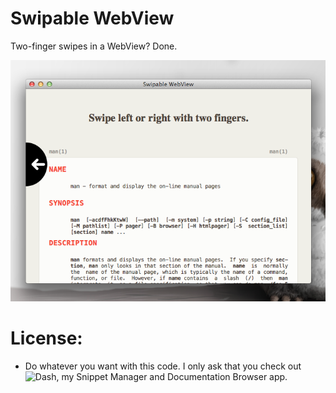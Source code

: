 Swipable WebView
==================

Two-finger swipes in a WebView? Done.

![Screenshot](https://github.com/Kapeli/SwipableWebView/raw/master/Preview.png)

License:
==============
* Do whatever you want with this code. I only ask that you check out ![Dash](http://kapeli.com/dash), my Snippet Manager and Documentation Browser app.